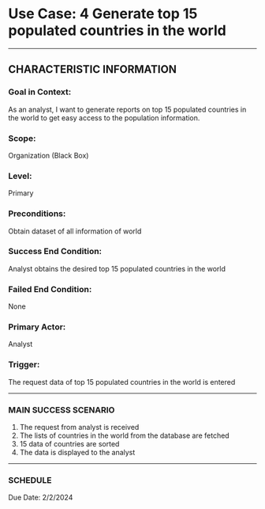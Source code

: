 # Use Case: 4 	Generate top 15 populated countries in the world

----------------------
## CHARACTERISTIC INFORMATION
### Goal in Context: 
As an analyst, I want to generate reports on top 15 populated countries in the world to get easy access to the population information.
### Scope: 
Organization (Black Box)
### Level: 
Primary
### Preconditions: 
Obtain dataset of all information of world
### Success End Condition: 
Analyst obtains the desired top 15 populated countries in the world
### Failed End Condition: 
None
### Primary Actor: 
Analyst
### Trigger: 
The request data of top 15 populated countries in the world is entered

----------------------
### MAIN SUCCESS SCENARIO
1.	The request from analyst is received
2.	The lists of countries in the world from the database are fetched
3.	15 data of countries are sorted
4.	The data is displayed to the analyst
----------------------
### SCHEDULE
Due Date: 2/2/2024

